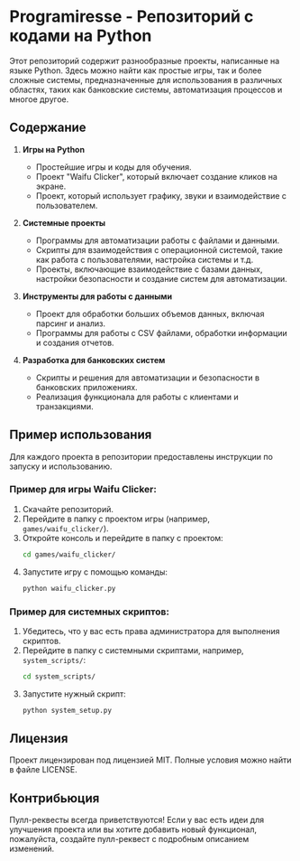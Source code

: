 # Programiresse - Репозиторий с кодами на Python

Этот репозиторий содержит разнообразные проекты, написанные на языке Python. Здесь можно найти как простые игры, так и более сложные системы, предназначенные для использования в различных областях, таких как банковские системы, автоматизация процессов и многое другое.

## Содержание

1. **Игры на Python**
    - Простейшие игры и коды для обучения.
    - Проект "Waifu Clicker", который включает создание кликов на экране.
    - Проект, который использует графику, звуки и взаимодействие с пользователем.

2. **Системные проекты**
    - Программы для автоматизации работы с файлами и данными.
    - Скрипты для взаимодействия с операционной системой, такие как работа с пользователями, настройка системы и т.д.
    - Проекты, включающие взаимодействие с базами данных, настройки безопасности и создание систем для автоматизации.

3. **Инструменты для работы с данными**
    - Проект для обработки больших объемов данных, включая парсинг и анализ.
    - Программы для работы с CSV файлами, обработки информации и создания отчетов.

4. **Разработка для банковских систем**
    - Скрипты и решения для автоматизации и безопасности в банковских приложениях.
    - Реализация функционала для работы с клиентами и транзакциями.

## Пример использования

Для каждого проекта в репозитории предоставлены инструкции по запуску и использованию.

### Пример для игры **Waifu Clicker**:

1. Скачайте репозиторий.
2. Перейдите в папку с проектом игры (например, `games/waifu_clicker/`).
3. Откройте консоль и перейдите в папку с проектом:
    ```bash
    cd games/waifu_clicker/
    ```
4. Запустите игру с помощью команды:
    ```bash
    python waifu_clicker.py
    ```

### Пример для системных скриптов:

1. Убедитесь, что у вас есть права администратора для выполнения скриптов.
2. Перейдите в папку с системными скриптами, например, `system_scripts/`:
    ```bash
    cd system_scripts/
    ```
3. Запустите нужный скрипт:
    ```bash
    python system_setup.py
    ```

## Лицензия

Проект лицензирован под лицензией MIT. Полные условия можно найти в файле LICENSE.

## Контрибьюция

Пулл-реквесты всегда приветствуются! Если у вас есть идеи для улучшения проекта или вы хотите добавить новый функционал, пожалуйста, создайте пулл-реквест с подробным описанием изменений.
